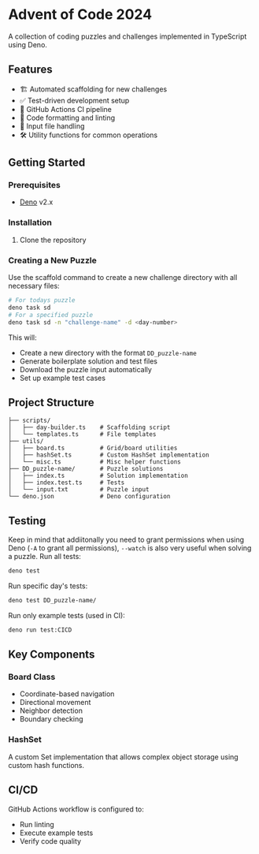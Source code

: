 # Advent of Code 2024

A collection of coding puzzles and challenges implemented in TypeScript using Deno.

## Features

- 🏗️ Automated scaffolding for new challenges
- ✅ Test-driven development setup
- 🧪 GitHub Actions CI pipeline
- 🎨 Code formatting and linting
- 📝 Input file handling
- 🛠️ Utility functions for common operations

## Getting Started

### Prerequisites

- [Deno](https://deno.land/) v2.x

### Installation

1. Clone the repository

### Creating a New Puzzle

Use the scaffold command to create a new challenge directory with all necessary files:

```bash
# For todays puzzle
deno task sd
# For a specified puzzle
deno task sd -n "challenge-name" -d <day-number>
```

This will:

- Create a new directory with the format `DD_puzzle-name`
- Generate boilerplate solution and test files
- Download the puzzle input automatically
- Set up example test cases

## Project Structure

```
├── scripts/
│   ├── day-builder.ts    # Scaffolding script
│   └── templates.ts      # File templates
├── utils/
│   ├── board.ts          # Grid/board utilities
│   ├── hashSet.ts        # Custom HashSet implementation
│   └── misc.ts           # Misc helper functions
├── DD_puzzle-name/       # Puzzle solutions
│   ├── index.ts          # Solution implementation
│   ├── index.test.ts     # Tests
│   └── input.txt         # Puzzle input
└── deno.json             # Deno configuration
```

## Testing

Keep in mind that addiitonally you need to grant permissions when using Deno (`-A` to grant all permissions), `--watch` is also very useful when solving a puzzle.
Run all tests:

```bash
deno test
```

Run specific day's tests:

```bash
deno test DD_puzzle-name/
```

Run only example tests (used in CI):

```bash
deno run test:CICD
```

## Key Components

### Board Class

- Coordinate-based navigation
- Directional movement
- Neighbor detection
- Boundary checking

### HashSet

A custom Set implementation that allows complex object storage using custom hash functions.

## CI/CD

GitHub Actions workflow is configured to:

- Run linting
- Execute example tests
- Verify code quality
